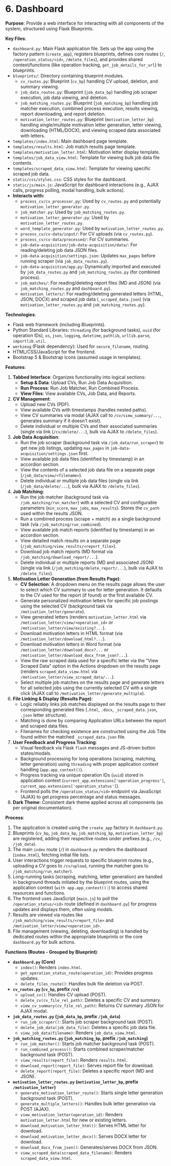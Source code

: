 # 6. Dashboard

**Purpose**: Provide a web interface for interacting with all components of the system, structured using Flask Blueprints.

**Key Files**:
- `dashboard.py`: Main Flask application file. Sets up the app using the factory pattern (`create_app`), registers blueprints, defines core routes (`/`, `/operation_status/<id>`, `/delete_files`), and provides shared context/functions (like operation tracking, `get_job_details_for_url`) to blueprints.
- `blueprints/`: Directory containing blueprint modules.
    - `cv_routes.py`: Blueprint (`cv_bp`) handling CV upload, deletion, and summary viewing.
    - `job_data_routes.py`: Blueprint (`job_data_bp`) handling job scraper execution, job data viewing, and deletion.
    - `job_matching_routes.py`: Blueprint (`job_matching_bp`) handling job matcher execution, combined process execution, results viewing, report downloading, and report deletion.
    - `motivation_letter_routes.py`: Blueprint (`motivation_letter_bp`) handling single/multiple motivation letter generation, letter viewing, downloading (HTML/DOCX), and viewing scraped data associated with letters.
- `templates/index.html`: Main dashboard page template.
- `templates/results.html`: Job match results page template.
- `templates/motivation_letter.html`: Motivation letter display template.
- `templates/job_data_view.html`: Template for viewing bulk job data file contents.
- `templates/scraped_data_view.html`: Template for viewing specific scraped job data.
- `static/css/styles.css`: CSS styles for the dashboard.
- `static/js/main.js`: JavaScript for dashboard interactions (e.g., AJAX calls, progress polling, modal handling, bulk actions).
- **Interacts with:**
    - `process_cv/cv_processor.py`: Used by `cv_routes.py` and potentially `motivation_letter_generator.py`.
    - `job_matcher.py`: Used by `job_matching_routes.py`.
    - `motivation_letter_generator.py`: Used by `motivation_letter_routes.py`.
    - `word_template_generator.py`: Used by `motivation_letter_routes.py`.
    - `process_cv/cv-data/input/`: For CV uploads (via `cv_routes.py`).
    - `process_cv/cv-data/processed/`: For CV summaries.
    - `job-data-acquisition/job-data-acquisition/data/`: For reading/deleting job data JSON files.
    - `job-data-acquisition/settings.json`: Updates `max_pages` before running scraper (via `job_data_routes.py`).
    - `job-data-acquisition/app.py`: Dynamically imported and executed by `job_data_routes.py` and `job_matching_routes.py` (for combined process).
    - `job_matches/`: For reading/deleting report files (MD and JSON) (via `job_matching_routes.py` and `dashboard.py`).
    - `motivation_letters/`: For reading/deleting generated letters (HTML, JSON, DOCX) and scraped job data (`_scraped_data.json`) (via `motivation_letter_routes.py` and `job_matching_routes.py`).

**Technologies**:
- Flask web framework (including Blueprints).
- Python Standard Libraries: `threading` (for background tasks), `uuid` (for operation IDs), `os`, `json`, `logging`, `datetime`, `pathlib`, `urllib.parse`, `importlib.util`.
- `werkzeug` (Flask dependency): Used for `secure_filename`, routing.
- HTML/CSS/JavaScript for the frontend.
- Bootstrap 5 & Bootstrap Icons (assumed usage in templates).

**Features**:
1.  **Tabbed Interface**: Organizes functionality into logical sections:
    *   **Setup & Data**: Upload CVs, Run Job Data Acquisition.
    *   **Run Process**: Run Job Matcher, Run Combined Process.
    *   **View Files**: View available CVs, Job Data, and Reports.
2.  **CV Management**:
    *   Upload new CVs (PDF).
    *   View available CVs with timestamps (handles nested paths).
    *   View CV summaries via modal (AJAX call to `/cv/view_summary/...`, generates summary if it doesn't exist).
    *   Delete individual or multiple CVs and their associated summaries (single via link (`/cv/delete/...`), bulk via AJAX to `/delete_files`).
3.  **Job Data Acquisition**:
    *   Run the job scraper (background task via `/job_data/run_scraper`) to get new job listings, updating `max_pages` in `job-data-acquisition/settings.json` first.
    *   View available job data files (identified by timestamp) in an accordion section.
    *   View the contents of a selected job data file on a separate page (`/job_data/view/<filename>`).
    *   Delete individual or multiple job data files (single via link (`/job_data/delete/...`), bulk via AJAX to `/delete_files`).
4.  **Job Matching**:
    *   Run the job matcher (background task via `/job_matching/run_matcher`) with a selected CV and configurable parameters (`min_score`, `max_jobs`, `max_results`). Stores the `cv_path` used within the results JSON.
    *   Run a combined process (scrape + match) as a single background task (via `/job_matching/run_combined`).
    *   View available job match reports (identified by timestamp) in an accordion section.
    *   View detailed match results on a separate page (`/job_matching/view_results/<report_file>`).
    *   Download job match reports (MD format via `/job_matching/download_report/...`).
    *   Delete individual or multiple reports (MD and associated JSON) (single via link (`/job_matching/delete_report/...`), bulk via AJAX to `/delete_files`).
5.  **Motivation Letter Generation (from Results Page)**:
    *   **CV Selection**: A dropdown menu on the results page allows the user to select which CV summary to use for letter generation. It defaults to the CV used for the report (if found) or the first available CV.
    *   Generate personalized motivation letters for specific job postings using the selected CV (background task via `/motivation_letter/generate`).
    *   View generated letters (renders `motivation_letter.html` via `/motivation_letter/view/<operation_id>` or `/motivation_letter/view/existing?...`).
    *   Download motivation letters in HTML format (via `/motivation_letter/download_html?...`).
    *   Download motivation letters in Word format (via `/motivation_letter/download_docx?...` or `/motivation_letter/download_docx_from_json?...`).
    *   View the raw scraped data used for a specific letter via the "View Scraped Data" option in the Actions dropdown on the results page (renders `scraped_data_view.html` via `/motivation_letter/view_scraped_data/...`).
    *   Select multiple job matches on the results page and generate letters for all selected jobs using the currently selected CV with a single click (AJAX call to `/motivation_letter/generate_multiple`).
6.  **File Linking & Display (Results Page)**:
    *   Logic reliably links job matches displayed on the results page to their corresponding generated files (`.html`, `.docx`, `_scraped_data.json`, `.json` letter structure).
    *   Matching is done by comparing Application URLs between the report and scraped data files.
    *   Filenames for checking existence are constructed using the Job Title found *within* the matched `_scraped_data.json` file.
7.  **User Feedback and Progress Tracking**:
    *   Visual feedback via Flask `flash` messages and JS-driven button states/modals.
    *   Background processing for long operations (scraping, matching, letter generation) using `threading` with proper application context handling (`app.app_context()`).
    *   Progress tracking via unique operation IDs (`uuid`) stored in application context (`current_app.extensions['operation_progress']`, `current_app.extensions['operation_status']`).
    *   Frontend polls the `/operation_status/<id>` endpoint via JavaScript (AJAX) to get progress percentage and status messages.
8.  **Dark Theme**: Consistent dark theme applied across all components (as per original documentation).

**Process**:
1.  The application is created using the `create_app` factory in `dashboard.py`.
2.  Blueprints (`cv_bp`, `job_data_bp`, `job_matching_bp`, `motivation_letter_bp`) are registered, adding their respective routes under prefixes (e.g., `/cv`, `/job_data`).
3.  The main `index` route (`/`) in `dashboard.py` renders the dashboard (`index.html`), fetching initial file lists.
4.  User interactions trigger requests to specific blueprint routes (e.g., uploading a CV goes to `/cv/upload`, running the matcher goes to `/job_matching/run_matcher`).
5.  Long-running tasks (scraping, matching, letter generation) are handled in background threads initiated by the blueprint routes, using the application context (`with app.app_context():`) to access shared resources and functions.
6.  The frontend uses JavaScript (`main.js`) to poll the `/operation_status/<id>` route (defined in `dashboard.py`) for progress updates and displays them, often using modals.
7.  Results are viewed via routes like `/job_matching/view_results/<report_file>` and `/motivation_letter/view/<operation_id>`.
8.  File management (viewing, deleting, downloading) is handled by dedicated routes within the appropriate blueprints or the core `dashboard.py` for bulk actions.

**Functions (Routes - Grouped by Blueprint)**:

*   **`dashboard.py` (Core)**
    *   `index()`: Renders `index.html`.
    *   `get_operation_status_route(operation_id)`: Provides progress updates.
    *   `delete_files_route()`: Handles bulk file deletion via POST.
*   **`cv_routes.py` (`cv_bp`, prefix `/cv`)**
    *   `upload_cv()`: Handles CV upload (POST).
    *   `delete_cv(cv_file_rel_path)`: Deletes a specific CV and summary.
    *   `view_cv_summary(cv_file_rel_path)`: Returns CV summary JSON for AJAX modal.
*   **`job_data_routes.py` (`job_data_bp`, prefix `/job_data`)**
    *   `run_job_scraper()`: Starts job scraper background task (POST).
    *   `delete_job_data(job_data_file)`: Deletes a specific job data file.
    *   `view_job_data(filename)`: Renders `job_data_view.html`.
*   **`job_matching_routes.py` (`job_matching_bp`, prefix `/job_matching`)**
    *   `run_job_matcher()`: Starts job matcher background task (POST).
    *   `run_combined_process()`: Starts combined scraper/matcher background task (POST).
    *   `view_results(report_file)`: Renders `results.html`.
    *   `download_report(report_file)`: Serves report file for download.
    *   `delete_report(report_file)`: Deletes a specific report (MD and JSON).
*   **`motivation_letter_routes.py` (`motivation_letter_bp`, prefix `/motivation_letter`)**
    *   `generate_motivation_letter_route()`: Starts single letter generation background task (POST).
    *   `generate_multiple_letters()`: Handles bulk letter generation via POST (AJAX).
    *   `view_motivation_letter(operation_id)`: Renders `motivation_letter.html` for new or existing letters.
    *   `download_motivation_letter_html()`: Serves HTML letter for download.
    *   `download_motivation_letter_docx()`: Serves DOCX letter for download.
    *   `download_docx_from_json()`: Generates/serves DOCX from JSON.
    *   `view_scraped_data(scraped_data_filename)`: Renders `scraped_data_view.html`.
